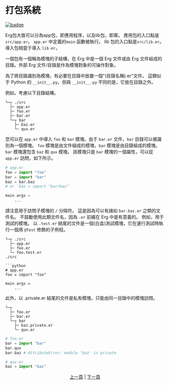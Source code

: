 # 打包系統

[![badge](https://img.shields.io/endpoint.svg?url=https%3A%2F%2Fgezf7g7pd5.execute-api.ap-northeast-1.amazonaws.com%2Fdefault%2Fsource_up_to_date%3Fowner%3Derg-lang%26repos%3Derg%26ref%3Dmain%26path%3Ddoc/EN/syntax/33_package_system.md%26commit_hash%3D51de3c9d5a9074241f55c043b9951b384836b258)](https://gezf7g7pd5.execute-api.ap-northeast-1.amazonaws.com/default/source_up_to_date?owner=erg-lang&repos=erg&ref=main&path=doc/EN/syntax/33_package_system.md&commit_hash=51de3c9d5a9074241f55c043b9951b384836b258)

Erg包大致可以分為app包，即應用程序，以及lib包，即庫。
應用包的入口點是`src/app.er`。 `app.er` 中定義的`main` 函數被執行。
lib 包的入口點是`src/lib.er`。導入包相當于導入 `lib.er`。

一個包有一個稱為模塊的子結構，在 Erg 中是一個 Erg 文件或由 Erg 文件組成的目錄。外部 Erg 文件/目錄是作為模塊對象的可操作對象。

為了將目錄識別為模塊，有必要在目錄中放置一個"(目錄名稱).er"文件。
這類似于 Python 的 `__init__.py`，但與 `__init__.py` 不同的是，它放在目錄之外。

例如，考慮以下目錄結構。

```console
└─┬ ./src
  ├─ app.er
  ├─ foo.er
  ├─ bar.er
  └─┬ bar
    ├─ baz.er
    └─ qux.er
```

您可以在 `app.er` 中導入 `foo` 和 `bar` 模塊。由于 `bar.er` 文件，`bar` 目錄可以被識別為一個模塊。
`foo` 模塊是由文件組成的模塊，`bar` 模塊是由目錄組成的模塊。 `bar` 模塊還包含 `baz` 和 `qux` 模塊。
該模塊只是 `bar` 模塊的一個屬性，可以從 `app.er` 訪問，如下所示。

```python
# app.er
foo = import "foo"
bar = import "bar"
baz = bar.baz
# or `baz = import "bar/baz"`

main args =
    ...
```

請注意用于訪問子模塊的 `/` 分隔符。 這是因為可以有諸如 `bar.baz.er` 之類的文件名。
不鼓勵使用此類文件名，因為 `.er` 前綴在 Erg 中是有意義的。
例如，用于測試的模塊。 以 `.test.er` 結尾的文件是一個(白盒)測試模塊，它在運行測試時執行一個用 `@Test` 修飾的子例程。

```console
└─┬ ./src
  ├─ app.er
  ├─ foo.er
  └─ foo.test.er
./src

```python
# app.er
foo = import "foo"

main args =
    ...
```

此外，以 .private.er 結尾的文件是私有模塊，只能由同一目錄中的模塊訪問。

```console
└─┬
  ├─ foo.er
  ├─ bar.er
  └─┬ bar
    ├─ baz.private.er
    └─ qux.er
```

```python
# foo.er
bar = import "bar"
bar.qux
bar.baz # AttributeError: module 'baz' is private
```

```python
# qux.er
baz = import "baz"
```

<p align='center'>
    <a href='./32_integration_with_Python.md'>上一頁</a> | <a href='./34_generator.md'>下一頁</a>
</p>
